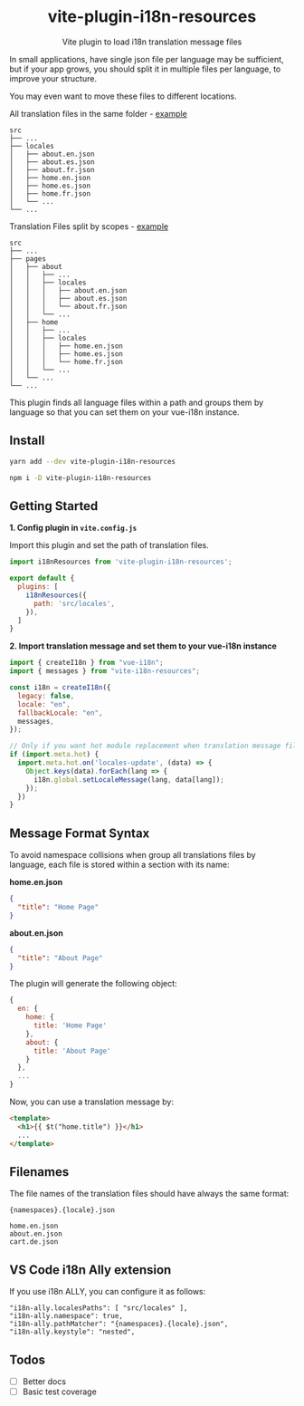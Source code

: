 <h1 align="center">vite-plugin-i18n-resources</h1>
<p align="center">Vite plugin to load i18n translation message files</p>

In small applications, have single json file per language may be sufficient, but if your app grows, you should split it in multiple files per language, to improve your structure.

You may even want to move these files to different locations.

All translation files in the same folder - [example](examples/locales_folder/)

    src
    ├── ...
    ├── locales
    │   ├── about.en.json
    │   ├── about.es.json
    │   ├── about.fr.json
    │   ├── home.en.json
    │   ├── home.es.json
    │   ├── home.fr.json
    │   └── ...
    └── ...

Translation Files split by scopes - [example](examples/scopes/)

    src
    ├── ...
    ├── pages
    │   ├── about
    │   │   ├── ...
    │   │   ├── locales
    │   │   │   ├── about.en.json
    │   │   │   ├── about.es.json
    │   │   │   └── about.fr.json
    │   │   └── ...
    │   ├── home
    │   │   ├── ...
    │   │   ├── locales
    │   │   │   ├── home.en.json
    │   │   │   ├── home.es.json
    │   │   │   └── home.fr.json
    │   │   └── ...
    │   └── ...
    └── ...

This plugin finds all language files within a path and groups them by language so that you can set them on your vue-i18n instance.

## Install

```bash
yarn add --dev vite-plugin-i18n-resources

npm i -D vite-plugin-i18n-resources
```

## Getting Started

**1. Config plugin in `vite.config.js`**

Import this plugin and set the path of translation files.

```js
import i18nResources from 'vite-plugin-i18n-resources';

export default {
  plugins: [
    i18nResources({
      path: 'src/locales',
    }),
  ]
}
```

**2. Import translation message and set them to your vue-i18n instance**

```js
import { createI18n } from "vue-i18n";
import { messages } from "vite-i18n-resources";

const i18n = createI18n({
  legacy: false,
  locale: "en",
  fallbackLocale: "en",
  messages,
});

// Only if you want hot module replacement when translation message file change
if (import.meta.hot) {
  import.meta.hot.on('locales-update', (data) => {
    Object.keys(data).forEach(lang => {
      i18n.global.setLocaleMessage(lang, data[lang]);
    });
  })
}
```

## Message Format Syntax

To avoid namespace collisions when group all translations files by language, each file is stored within a section with its name:

**home.en.json**

```json
{
  "title": "Home Page"
}
```

**about.en.json**

```json
{
  "title": "About Page"
}
```

The plugin will generate the following object:

```js
{
  en: {
    home: {
      title: 'Home Page'
    },
    about: {
      title: 'About Page'
    }
  },
  ...
}
```

Now, you can use a translation message by:

```html
<template>
  <h1>{{ $t("home.title") }}</h1>
  ...
</template>
```

## Filenames

The file names of the translation files should have always the same format:

```
{namespaces}.{locale}.json

home.en.json
about.en.json
cart.de.json
```

## VS Code i18n Ally extension

If you use i18n ALLY, you can configure it as follows:

```
"i18n-ally.localesPaths": [ "src/locales" ],
"i18n-ally.namespace": true,
"i18n-ally.pathMatcher": "{namespaces}.{locale}.json",
"i18n-ally.keystyle": "nested",
```

## Todos

- [ ] Better docs
- [ ] Basic test coverage
